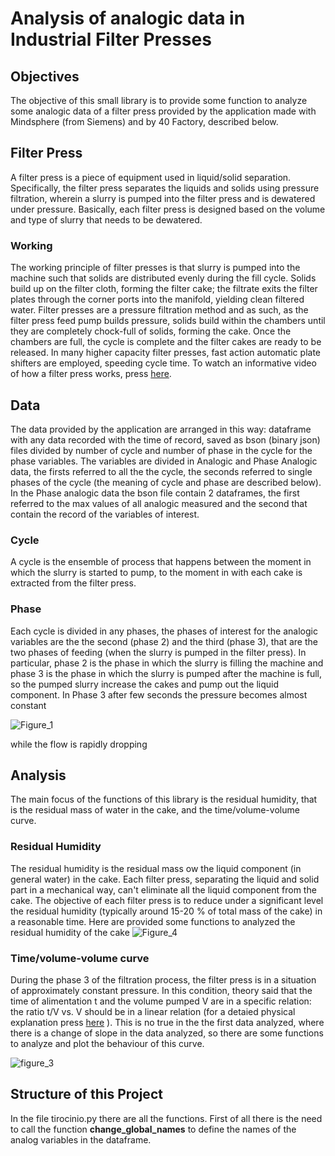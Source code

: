 # Analysis of analogic data in Industrial Filter Presses
## Objectives
The objective of this small library is to provide some function to analyze some analogic data of a filter press provided by the application made with Mindsphere (from Siemens) and by 40 Factory, described below.
## Filter Press
A filter press is a piece of equipment used in liquid/solid separation. 
Specifically, the filter press separates the liquids and solids using pressure filtration, 
wherein a slurry is pumped into the filter press and is dewatered under pressure. 
Basically, each filter press is designed based on the volume and type of slurry that needs to be dewatered.
### Working
The working principle of filter presses is that slurry is pumped into the machine such that solids are distributed evenly during the fill cycle. 
Solids build up on the filter cloth, forming the filter cake; 
the filtrate exits the filter plates through the corner ports into the manifold, yielding clean filtered water.
Filter presses are a pressure filtration method and as such, as the filter press feed pump builds pressure, 
solids build within the chambers until they are completely chock-full of solids, forming the cake. 
Once the chambers are full, the cycle is complete and the filter cakes are ready to be released. 
In many higher capacity filter presses, fast action automatic plate shifters are employed, speeding cycle time.
To watch an informative video of how a filter press works, press [here](https://www.youtube.com/watch?v=UguqOosjrTc&ab_channel=Prolific3DTech).

## Data
The data provided by the application are  arranged in this way: dataframe with any data recorded with the time of record, saved as bson (binary json) files divided by number of cycle and number of phase in the cycle for the phase variables. The variables are divided in Analogic and Phase Analogic data, the firsts referred to all the the cycle, the seconds referred to single phases of the cycle (the meaning of cycle and phase are described below). In the Phase analogic data the bson file contain 2 dataframes, the first referred to the max values of all analogic measured and the second that contain the record of the variables of interest.
### Cycle
A cycle is the ensemble of process that happens between the moment in which the slurry is started to pump, to the moment in with each cake is extracted from the filter press.
### Phase
Each cycle is divided in any phases, the phases of interest for the analogic variables are the the second (phase 2) and the third (phase 3), that are the two phases of feeding (when the slurry is pumped in the filter press). In particular, phase 2 is the phase in which the slurry is filling the machine and phase 3 is the phase in which the slurry is pumped after the machine is full, so the pumped slurry increase the cakes and pump out the liquid component.  In Phase 3 after few seconds the pressure becomes almost constant 


![Figure_1](https://user-images.githubusercontent.com/48355728/162576060-57c991f9-d761-4f83-85aa-c32780a16325.png)



while the flow is rapidly dropping


## Analysis 
The main focus of the functions of this library is the residual humidity, that is the residual mass of water in the cake, and the time/volume-volume curve.
### Residual Humidity
The residual humidity is the residual mass ow the liquid component (in general water) in the cake. Each filter press, separating the liquid and solid part in a mechanical way, can't eliminate all the liquid component from the cake. The objective of each filter press is to reduce under a significant level the residual humidity
(typically around 15-20 % of total mass of the cake) in a reasonable time. Here are provided some functions to analyzed the residual humidity of the cake 
![Figure_4](https://user-images.githubusercontent.com/48355728/162576143-0a0576bd-e43c-4ed2-b1cc-3152643b5c91.png)

### Time/volume-volume curve
During the phase 3 of the filtration process, the filter press is in a situation of approximately constant pressure. In this condition, theory said that the time of alimentation t and the volume pumped V are in a specific relation: the ratio t/V vs. V should be in a linear relation (for a detaied physical explanation press [here](https://core.ac.uk/reader/48625383) ). This is no true in the the first data analyzed, where there is a change of slope in the data analyzed, so there are some 
functions to analyze and plot the behaviour of this curve.

![figure_3](https://user-images.githubusercontent.com/48355728/162017792-a0e6e50b-3e6e-44b2-ba3c-13dd6f6a794f.png)

## Structure of this Project

In the file tirocinio.py there are all the functions. First of all there is the need to call the function **change_global_names** to define the names of the analog variables in the dataframe.
